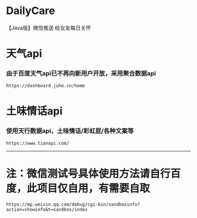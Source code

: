 # DailyCare
【Java版】微信推送 给女友每日关怀

# 天气api
### 由于百度天气api已不再向新用户开放，采用聚合数据api
`https://dashboard.juhe.cn/home`

# 土味情话api
### 使用天行数据api，土味情话/彩虹屁/各种文案等
`https://www.tianapi.com/`

---

# 注：微信测试号具体使用方法请自行百度，此项目仅自用，有需要自取
`https://mp.weixin.qq.com/debug/cgi-bin/sandboxinfo?action=showinfo&t=sandbox/index`